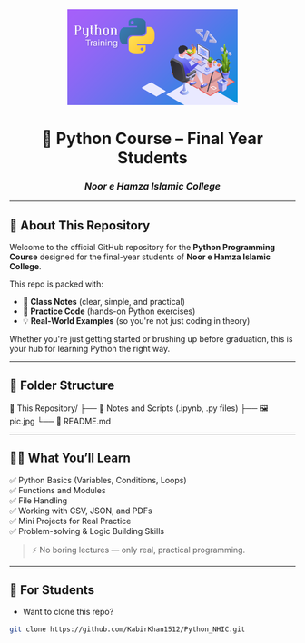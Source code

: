 <div align="center">

<img src="pic.png" alt="Noor e Hamza Islamic College" width="300"/>

# 🐍 Python Course – Final Year Students

### _Noor e Hamza Islamic College_

</div>

---

## 📘 About This Repository

Welcome to the official GitHub repository for the **Python Programming Course** designed for the final-year students of **Noor e Hamza Islamic College**.

This repo is packed with:

- 📓 **Class Notes** (clear, simple, and practical)
- 🧠 **Practice Code** (hands-on Python exercises)
- 💡 **Real-World Examples** (so you're not just coding in theory)

Whether you're just getting started or brushing up before graduation, this is your hub for learning Python the right way.

---

## 📂 Folder Structure

📁 This Repository/
├── 🧾 Notes and Scripts (.ipynb, .py files)
├── 🖼️ pic.jpg
└── 📄 README.md

---

## 🧑‍🏫 What You’ll Learn

✅ Python Basics (Variables, Conditions, Loops)  
✅ Functions and Modules  
✅ File Handling  
✅ Working with CSV, JSON, and PDFs  
✅ Mini Projects for Real Practice  
✅ Problem-solving & Logic Building Skills

> ⚡ No boring lectures — only real, practical programming.

---

## 🌱 For Students

- Want to clone this repo?

```bash
git clone https://github.com/KabirKhan1512/Python_NHIC.git
```
